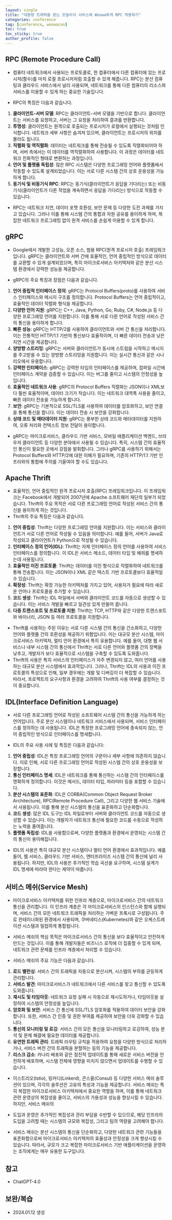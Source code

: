 ```yaml
---
layout: single
title: "대용량 트래픽을 받는 모놀리식 서비스에 Woowa하게 RPC 적용하기"
categories: conference
tag: [conference, woowacon]
toc: true
toc_sticky: true
author_profile: false
---
```

## RPC (Remote Procedure Call)

* 컴퓨터 네트워크에서 사용되는 프로토콜로, 한 컴퓨터에서 다른 컴퓨터에 있는 프로시저(함수)를 마치 로컬 프로시저처럼 호출할 수 있게 해줍니다. RPC는 분산 컴퓨팅과 클라우드 서비스에서 널리 사용되며, 네트워크를 통해 다른 컴퓨터의 리소스와 서비스를 이용할 수 있게 하는 중요한 기술입니다.

* RPC의 특징은 다음과 같습니다.

1. **클라이언트-서버 모델**: RPC는 클라이언트-서버 모델을 기반으로 합니다. 클라이언트는 서비스를 요청하고, 서버는 그 요청을 처리하여 결과를 반환합니다.
2. **투명성**: 클라이언트는 원격으로 호출되는 프로시저가 로컬에서 실행되는 것처럼 인식합니다. 네트워크 세부 사항은 숨겨져 있으며, 클라이언트는 프로시저의 위치를 몰라도 됩니다.
3. **직렬화 및 역직렬화**: 데이터는 네트워크를 통해 전송될 수 있도록 직렬화되어야 하며, 서버 측에서는 이 데이터를 역직렬화하여 사용합니다. 이 과정은 데이터를 네트워크 친화적인 형태로 변환하는 과정입니다.
4. **언어 및 플랫폼 독립성**: 많은 RPC 시스템은 다양한 프로그래밍 언어와 플랫폼에서 작동할 수 있도록 설계되었습니다. 이는 서로 다른 시스템 간의 상호 운용성을 가능하게 합니다.
5. **동기식 및 비동기식 RPC**: RPC는 동기식(클라이언트가 응답을 기다리는) 또는 비동기식(클라이언트가 다른 작업을 계속하면서 응답을 기다리는) 방식으로 작동할 수 있습니다.

* RPC는 네트워크 지연, 데이터 포맷 호환성, 보안 문제 등 다양한 도전 과제를 가지고 있습니다. 그러나 이를 통해 시스템 간의 통합과 자원 공유를 용이하게 하며, 복잡한 네트워크 프로그래밍 없이 원격 서비스를 손쉽게 이용할 수 있게 합니다.



## gRPC

* Google에서 개발한 고성능, 오픈 소스, 범용 RPC(원격 프로시저 호출) 프레임워크입니다. gRPC는 클라이언트와 서버 간에 효율적인, 언어 중립적인 방식으로 데이터를 교환할 수 있게 설계되었으며, 특히 마이크로서비스 아키텍처와 같은 분산 시스템 환경에서 강력한 성능을 제공합니다.

* gRPC의 주요 특징과 장점은 다음과 같습니다.

1. **언어 중립적 인터페이스 정의**: gRPC는 Protocol Buffers(proto)를 사용하여 서비스 인터페이스와 메시지 구조를 정의합니다. Protocol Buffers는 언어 중립적이고, 효율적인 데이터 직렬화 형식을 제공합니다.
2. **다양한 언어 지원**: gRPC는 C++, Java, Python, Go, Ruby, C#, Node.js 등 다양한 프로그래밍 언어를 지원합니다. 이를 통해 서로 다른 언어로 작성된 서비스 간의 통신을 용이하게 합니다.
3. **빠른 성능**: gRPC는 HTTP/2를 사용하여 클라이언트와 서버 간 통신을 처리합니다. 이는 전통적인 HTTP/1.1 기반의 통신보다 효율적이며, 더 빠른 데이터 전송과 낮은 지연 시간을 제공합니다.
4. **양방향 스트리밍**: gRPC는 서버와 클라이언트가 동시에 스트림을 시작하고 메시지를 주고받을 수 있는 양방향 스트리밍을 지원합니다. 이는 실시간 통신과 같은 시나리오에서 유용합니다.
5. **강력한 인터페이스**: gRPC는 강력한 타입의 인터페이스를 제공하며, 컴파일 시간에 인터페이스 계약을 검증할 수 있습니다. 이는 버그를 줄이고 시스템의 안정성을 높입니다.
6. **효율적인 네트워크 사용**: gRPC의 Protocol Buffers 직렬화는 JSON이나 XML보다 훨씬 효율적이며, 데이터 크기가 작습니다. 이는 네트워크 대역폭 사용을 줄이고, 빠른 데이터 전송을 가능하게 합니다.
7. **보안**: gRPC는 기본적으로 SSL/TLS를 사용하여 데이터를 암호화하고, 보안 연결을 통해 통신을 합니다. 이는 데이터 전송 시 보안을 강화합니다.
8. **상태 코드 및 메타데이터 지원**: gRPC는 풍부한 상태 코드와 메타데이터를 지원하여, 오류 처리와 컨텍스트 정보 전달이 용이합니다.

* gRPC는 마이크로서비스, 클라우드 기반 서비스, 모바일 애플리케이션 백엔드, 브라우저 클라이언트 등 다양한 분야에서 사용될 수 있습니다. 특히, 시스템 간의 효율적인 통신이 필요한 곳에서 강점을 발휘합니다. 그러나 gRPC를 사용하기 위해서는 Protocol Buffers와 HTTP/2에 대한 이해가 필요하며, 기존의 HTTP/1.1 기반 인프라와의 통합에 주의를 기울여야 할 수도 있습니다.



## Apache Thrift

* 효율적인, 언어 중립적인 원격 프로시저 호출(RPC) 프레임워크입니다. 이 프레임워크는 Facebook에서 개발되어 2007년에 Apache 소프트웨어 재단의 일부가 되었습니다. Thrift의 주요 목적은 서로 다른 프로그래밍 언어로 작성된 서비스 간의 통신을 용이하게 하는 것입니다.
* Thrift의 주요 특징은 다음과 같습니다.

1. **언어 중립성**: Thrift는 다양한 프로그래밍 언어를 지원합니다. 이는 서비스와 클라이언트가 서로 다른 언어로 작성될 수 있음을 의미합니다. 예를 들어, 서버가 Java로 작성되고 클라이언트가 Python으로 작성될 수 있습니다.
2. **인터페이스 정의 언어(IDL)**: Thrift는 자체 인터페이스 정의 언어를 사용하여 서비스 인터페이스를 정의합니다. 이 IDL은 서비스 메소드, 데이터 타입 및 예외를 명세하는데 사용됩니다.
3. **효율적인 이진 프로토콜**: Thrift는 데이터를 이진 형식으로 직렬화하여 네트워크를 통해 전송합니다. 이는 JSON이나 XML 같은 텍스트 기반 프로토콜보다 효율적일 수 있습니다.
4. **확장성**: Thrift는 확장 가능한 아키텍처를 가지고 있어, 사용자가 필요에 따라 새로운 언어나 프로토콜을 추가할 수 있습니다.
5. **코드 생성**: Thrift는 IDL 파일에서 서버와 클라이언트 코드를 자동으로 생성할 수 있습니다. 이는 서비스 개발을 빠르고 일관성 있게 만들어 줍니다.
6. **다중 트랜스포트 및 프로토콜 지원**: Thrift는 TCP, HTTP와 같은 다양한 트랜스포트와 바이너리, JSON 등 여러 프로토콜을 지원합니다.

* Thrift를 사용하는 주된 이유는 서로 다른 시스템 간의 통신을 간소화하고, 다양한 언어와 플랫폼 간의 호환성을 제공하기 위함입니다. 이는 대규모 분산 시스템, 마이크로서비스 아키텍처, 멀티 언어 환경에서 특히 유용합니다. 예를 들어, 대형 웹 서비스나 내부 시스템 간의 통신에서 Thrift는 서로 다른 언어와 플랫폼 간의 장벽을 낮추고, 개발자가 보다 효율적으로 시스템을 구축할 수 있도록 도와줍니다.
* Thrift의 사용은 특히 서비스의 인터페이스가 자주 변경되지 않고, 여러 언어를 사용하는 대규모 분산 시스템에서 효과적입니다. 그러나, Thrift는 IDL의 사용과 이진 프로토콜의 특성으로 인해, 일부 경우에는 개발 및 디버깅이 더 복잡할 수 있습니다. 따라서, 프로젝트의 요구사항과 환경을 고려하여 Thrift의 사용 여부를 결정하는 것이 중요합니다.



## IDL(Interface Definition Language)

* 서로 다른 프로그래밍 언어로 작성된 소프트웨어 시스템 간의 통신을 가능하게 하는 언어입니다. 주로 분산 시스템이나 네트워크 서비스에서 사용되며, 서비스 인터페이스를 정의하는 데 사용됩니다. IDL은 특정한 프로그래밍 언어에 종속되지 않는, 언어 중립적인 방식으로 인터페이스를 명세합니다.

* IDL의 주요 사용 사례 및 특징은 다음과 같습니다:

1. **언어 중립성**: IDL은 특정 프로그래밍 언어의 구문이나 세부 사항에 의존하지 않습니다. 이로 인해, 서로 다른 프로그래밍 언어로 작성된 시스템 간의 상호 운용성을 보장합니다.
2. **통신 인터페이스 명세**: IDL은 네트워크를 통해 통신하는 시스템 간의 인터페이스를 명확하게 정의합니다. 이것은 메서드, 데이터 타입, 파라미터 등을 포함할 수 있습니다.
3. **분산 시스템의 표준화**: IDL은 CORBA(Common Object Request Broker Architecture), RPC(Remote Procedure Call), 그리고 다양한 웹 서비스 기술에서 사용됩니다. 이를 통해 분산 시스템의 통신을 표준화하고 단순화합니다.
4. **코드 생성**: 많은 IDL 도구는 IDL 파일로부터 서버와 클라이언트 코드를 자동으로 생성할 수 있습니다. 이는 개발자가 네트워크 통신에 필요한 코드를 수동으로 작성하는 노력을 줄여줍니다.
5. **플랫폼 독립성**: IDL을 사용함으로써, 다양한 플랫폼과 환경에서 운영되는 시스템 간의 통신이 용이해집니다.

* IDL의 사용은 특히 대규모 분산 시스템이나 멀티 언어 환경에서 효과적입니다. 예를 들어, 웹 서비스, 클라우드 기반 서비스, 엔터프라이즈 시스템 간의 통신에 널리 사용됩니다. 하지만, IDL의 사용은 추가적인 학습 곡선을 요구하며, 시스템 설계가 IDL 명세에 따라야 한다는 제약이 따릅니다.



## 서비스 메쉬(Service Mesh)

* 마이크로서비스 아키텍처를 위한 인프라 계층으로, 마이크로서비스 간의 네트워크 통신을 관리합니다. 이 인프라 계층은 각 마이크로서비스의 인스턴스와 함께 실행되며, 서비스 간의 모든 네트워크 트래픽을 처리하는 가벼운 프록시로 구성됩니다. 주로 컨테이너화된 환경에서 사용되며, 쿠버네티스(Kubernetes)와 같은 오케스트레이션 시스템과 밀접하게 통합됩니다.

* 서비스 메쉬의 핵심 목적은 마이크로서비스 간의 통신을 보다 효율적이고 안전하게 만드는 것입니다. 이를 통해 개발자들은 비즈니스 로직에 더 집중할 수 있게 되며, 네트워크 관련 문제를 인프라 계층에서 처리할 수 있습니다.

* 서비스 메쉬의 주요 기능은 다음과 같습니다.

1. **로드 밸런싱**: 서비스 간의 트래픽을 자동으로 분산시켜, 시스템의 부하를 균등하게 관리합니다.
2. **서비스 발견**: 마이크로서비스가 네트워크에서 다른 서비스를 찾고 통신할 수 있도록 도와줍니다.
3. **재시도 및 타임아웃**: 네트워크 요청 실패 시 자동으로 재시도하거나, 타임아웃을 설정하여 시스템의 안정성을 높입니다.
4. **암호화 및 보안**: 서비스 간 통신에 SSL/TLS 암호화를 적용하여 데이터 보안을 강화합니다. 또한, 서비스 간 인증 및 권한 부여를 제공하여 보안을 더욱 강화할 수 있습니다.
5. **통신의 모니터링 및 로깅**: 서비스 간의 모든 통신을 모니터링하고 로깅하여, 성능 분석 및 문제 해결에 필요한 데이터를 제공합니다.
6. **유연한 트래픽 관리**: 트래픽 라우팅 규칙을 적용하여 요청을 다양한 방식으로 처리하거나, 서비스 버전 간의 트래픽을 분할하는 등의 기능을 제공합니다.
7. **리스크 감소**: 카나리 배포와 같은 점진적 업데이트를 통해 새로운 서비스 버전을 안전하게 배포하며, 시스템 전체에 영향을 미치지 않으면서 업데이트를 수행할 수 있습니다.

* 이스트리오(Istio), 링커디(Linkerd), 콘스울(Consul) 등 다양한 서비스 메쉬 솔루션이 있으며, 각각의 솔루션은 고유의 특성과 기능을 제공합니다. 서비스 메쉬는 특히 복잡한 마이크로서비스 아키텍처에서 중요한 역할을 하며, 이를 통해 네트워크 관련 운영상의 복잡성을 줄이고, 서비스의 가용성과 성능을 향상시킬 수 있습니다. 하지만, 서비스 메쉬의

* 도입과 운영은 추가적인 복잡성과 관리 부담을 수반할 수 있으므로, 해당 인프라의 도입을 고려할 때는 시스템의 규모와 복잡성, 그리고 팀의 역량을 고려해야 합니다.

* 서비스 메쉬는 분산 시스템의 통신을 단순화하고, 다양한 네트워크 관련 기능들을 표준화함으로써 마이크로서비스 아키텍처의 효율성과 안정성을 크게 향상시킬 수 있습니다. 따라서, 규모가 크고 복잡한 마이크로서비스 기반 애플리케이션을 운영하는 조직에게는 매우 유용한 도구입니다.



## 참고

* ChatGPT-4.0



## 보완/복습

* 2024.01.12 생성

